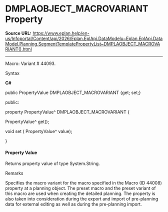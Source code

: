 # DMPLAOBJECT_MACROVARIANT Property

**Source URL:** https://www.eplan.help/en-us/Infoportal/Content/api/2026/Eplan.EplApi.DataModelu~Eplan.EplApi.DataModel.Planning.SegmentTemplatePropertyList~DMPLAOBJECT_MACROVARIANT().html

---

Macro: Variant # 44093.

Syntax

**C#**



public PropertyValue DMPLAOBJECT_MACROVARIANT {get; set;}

public:

property PropertyValue^ DMPLAOBJECT_MACROVARIANT {

   PropertyValue^ get();

   void set (    PropertyValue^ value);

}


#### Property Value

Returns property value of type System.String.

Remarks

Specifies the macro variant for the macro specified in the Macro (ID 44008) property at a planning object. The preset macro and the preset variant of this macro are used when creating the detailed planning. The property is also taken into consideration during the export and import of pre-planning data for external editing as well as during the pre-planning import.
